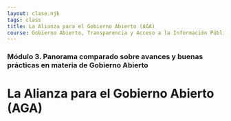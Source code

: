 ```yaml
---
layout: clase.njk
tags: class
title: La Alianza para el Gobierno Abierto (AGA)
course: Gobierno Abierto, Transparencia y Acceso a la Información Pública
---
```

### Módulo 3. Panorama comparado sobre avances y buenas prácticas en materia de Gobierno Abierto

# La Alianza para el Gobierno Abierto (AGA)